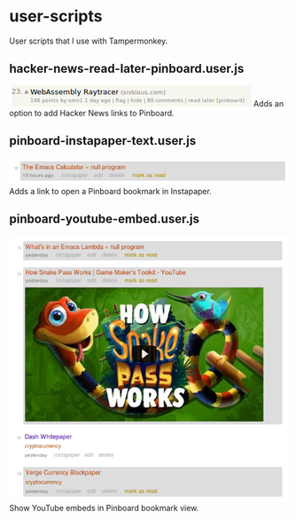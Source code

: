 # user-scripts
User scripts that I use with Tampermonkey.

## hacker-news-read-later-pinboard.user.js
<img src="./screenshots/mbJdGnj.png"/>
Adds an option to add Hacker News links to Pinboard.

## pinboard-instapaper-text.user.js
<img src="./screenshots/rDtjC3G.png"/>
Adds a link to open a Pinboard bookmark in Instapaper.

## pinboard-youtube-embed.user.js
<img src="./screenshots/0ZxRc3J.png"/>
Show YouTube embeds in Pinboard bookmark view.

